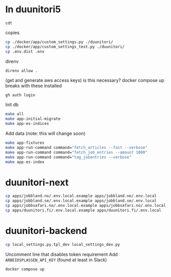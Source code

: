 # In duunitori5
`cdt`

copies
```bash
cp ./docker/app/custom_settings.py ./duunitori/
cp ./docker/app/custom_settings_test.py ./duunitori/
cp .env.dist .env

```

direnv
```bash
direnv allow .
```

(get and generate aws access keys) is this necessary? docker compose up breaks with these installed

`gh auth login`

Init db
```bash
make all
make app-initial-migrate
make app-es-indices
```

Add data (note: this will change soon)
```bash
make app-fixtures
make app-run-command command="fetch_articles --fast --verbose"
make app-run-command command="fetch_job_entries --amount 1000"
make app-run-command command="tag_jobentries --verbose"
make app-es-index
```


# duunitori-next
```bash
cp apps/jobbland.no/.env.local.example apps/jobbland.no/.env.local
cp apps/jobbland.se/.env.local.example apps/jobbland.se/.env.local
cp apps/jobbsafari.no/.env.local.example apps/jobbsafari.no/.env.local
cp apps/duunitori.fi/.env.local.example apps/duunitori.fi/.env.local
```

# duunitori-backend
```bash
cp local_settings.py.tpl_dev local_settings_dev.py
```
Uncomment line that disables token requirement
Add `ARBEIDSPLASSEN_API_KEY` (found at least in Slack)

```bash
docker compose up
```
